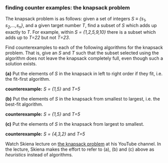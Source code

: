 ### finding counter examples: the knapsack problem

The knapsack problem is as follows: given a set of integers _S ≡ {s<sub>1</sub>, s<sub>2</sub>,...,s<sub>n</sub>}_, and a given target number _T_, find a subset of _S_ which adds up exactly to _T_. For example, within _S = {1,2,5,9,10}_ there is a subset which adds up to _T=22_ but not _T=23_.

Find counterexamples to each of the following algorithms for the knapsack problem. That is, give an _S_ and _T_ such that the subset selected using the algorithm does not leave the knapsack completely full, even though such a solution exists.

**(a)** Put the elements of _S_ in the knapsack in left to right order if they fit, i.e. the fit-first algorithm.

**counterexample:** _S = {1,5}_ and _T=5_

**(b)** Put the elements of _S_ in the knapsack from smallest to largest, i.e. the best-fit algorithm.

**counterexample:** _S = {1,5}_ and _T=5_

**(c)** Put the elements of _S_ in the knapsack from largest to smallest.

**counterexample:** _S = {4,3,2}_ and _T=5_

Watch Skiena lecture on [the knapsack problem](https://youtu.be/Cj73t5DGDWM?list=PLOtl7M3yp-DX32N0fVIyvn7ipWKNGmwpp&t=336) at his YouTube channel. In the lecture, Skiena makes the effort to refer to (a), (b) and (c) above as _heuristics_ instead of algorithms.